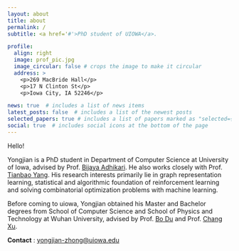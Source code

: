 ```yaml
---
layout: about
title: about
permalink: /
subtitle: <a href='#'>PhD student of UIOWA</a>.

profile:
  align: right
  image: prof_pic.jpg
  image_circular: false # crops the image to make it circular
  address: >
    <p>269 MacBride Hall</p>
    <p>17 N Clinton St</p>
    <p>Iowa City, IA 52246</p>

news: true  # includes a list of news items
latest_posts: false  # includes a list of the newest posts
selected_papers: true # includes a list of papers marked as "selected={true}"
social: true  # includes social icons at the bottom of the page
---
```


Hello!

Yongjian is a PhD student in Department of Computer Science at University of Iowa, advised by Prof. [Bijaya Adhikari](https://homepage.cs.uiowa.edu/~badhikari/). He also works closely with Prof. [Tianbao Yang](http://people.tamu.edu/~tianbao-yang/index.html). His research interests primarily lie in graph representation learning, statistical and algorithmic foundation of reinforcement learning and solving combinatorial optimization problems with machine learning.

Before coming to uiowa, Yongjian obtained his Master and Bachelor degrees from School of Computer Science and School of Physics and Technology at Wuhan University, advised by Prof. [Bo Du](http://sigma.whu.edu.cn/) and Prof. [Chang Xu](http://changxu.xyz/).

**Contact** : yongjian-zhong@uiowa.edu
